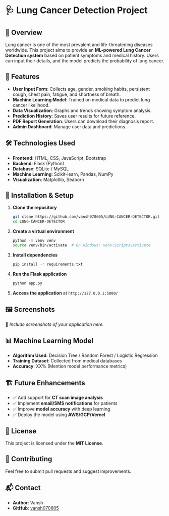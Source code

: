 # 🩺 Lung Cancer Detection Project

## 📌 Overview
Lung cancer is one of the most prevalent and life-threatening diseases worldwide. This project aims to provide an **ML-powered Lung Cancer Detection system** based on patient symptoms and medical history. Users can input their details, and the model predicts the probability of lung cancer.

## 🚀 Features
- **User Input Form**: Collects age, gender, smoking habits, persistent cough, chest pain, fatigue, and shortness of breath.
- **Machine Learning Model**: Trained on medical data to predict lung cancer likelihood.
- **Data Visualization**: Graphs and trends showing symptom analysis.
- **Prediction History**: Saves user results for future reference.
- **PDF Report Generation**: Users can download their diagnosis report.
- **Admin Dashboard**: Manage user data and predictions.

## 🛠️ Technologies Used
- **Frontend**: HTML, CSS, JavaScript, Bootstrap
- **Backend**: Flask (Python)
- **Database**: SQLite / MySQL
- **Machine Learning**: Scikit-learn, Pandas, NumPy
- **Visualization**: Matplotlib, Seaborn

## 🔧 Installation & Setup
1. **Clone the repository**
   ```sh
   git clone https://github.com/vansh070605/LUNG-CANCER-DETECTOR.git
   cd LUNG-CANCER-DETECTOR
   ```
2. **Create a virtual environment**
   ```sh
   python -m venv venv
   source venv/bin/activate  # On Windows: venv\Scripts\activate
   ```
3. **Install dependencies**
   ```sh
   pip install -r requirements.txt
   ```
4. **Run the Flask application**
   ```sh
   python app.py
   ```
5. **Access the application** at `http://127.0.0.1:5000/`

## 🖼️ Screenshots
📌 *Include screenshots of your application here.*

## 📊 Machine Learning Model
- **Algorithm Used**: Decision Tree / Random Forest / Logistic Regression
- **Training Dataset**: Collected from medical databases
- **Accuracy**: XX% (Mention model performance metrics)

## 🏗 Future Enhancements
- ✅ Add support for **CT scan image analysis**
- ✅ Implement **email/SMS notifications** for patients
- ✅ Improve **model accuracy** with deep learning
- ✅ Deploy the model using **AWS/GCP/Vercel**

## 📜 License
This project is licensed under the **MIT License**.

## 🤝 Contributing
Feel free to submit pull requests and suggest improvements.

## 📬 Contact
- **Author**: Vansh
- **GitHub**: [vansh070605](https://github.com/vansh070605)
